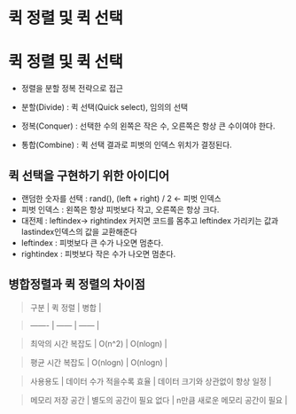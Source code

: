 # 퀵 정렬 및 퀵 선택

# 퀵 정렬 및 퀵 선택

- 정렬을 분할 정복 전략으로 접근

- 분할(Divide) :  퀵 선택(Quick select), 임의의 선택
- 정복(Conquer) : 선택한 수의 왼쪽은 작은 수, 오른쪽은 항상 큰 수이여야 한다.
- 통합(Combine) : 퀵 선택 결과로 피벗의 인덱스 위치가 결정된다.

## 퀵 선택을 구현하기 위한 아이디어

- 랜덤한 숫자를 선택 : rand(), (left + right) / 2 ← 피벗 인덱스
- 피벗 인덱스 : 왼쪽은 항상 피벗보다 작고, 오른쪽은 항상 크다.
- 대전제 : leftindex→ rightindex 커지면 코드를 몸추고 leftindex 가리키는 값과 lastindex인덱스의 값을 교환해준다
- leftindex : 피벗보다 큰 수가 나오면 멈춘다.
- rightindex : 피벗보다 작은 수가 나오면 멈춘다.

## 병합정렬과 퀵 정렬의 차이점

> 구분 | 퀵 정렬 | 병합 |
> 

> ——- | —— | —— |
> 

> 최악의 시간 복잡도 | O(n^2) | O(nlogn) |
> 

> 평균 시간 복잡도 | O(nlogn) | O(nlogn) |
> 

> 사용용도 | 데이터 수가 적을수록 효율 | 데이터 크기와 상관없이 항상 일정 |
> 

> 메모리 저장 공간 | 별도의 공간이 필요 없다 | n만큼 새로운 메모리 공간이 필요 |
>
